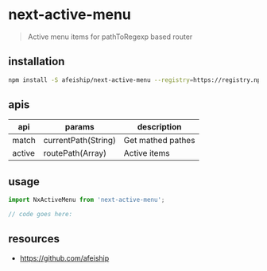# next-active-menu
> Active menu items for pathToRegexp based router

## installation
```bash
npm install -S afeiship/next-active-menu --registry=https://registry.npm.taobao.org
```

## apis
| api    | params              | description       |
| ------ | ------------------- | ----------------- |
| match  | currentPath(String) | Get mathed pathes |
| active | routePath(Array)    | Active items      |

## usage
```js
import NxActiveMenu from 'next-active-menu';

// code goes here:
```

## resources
- https://github.com/afeiship
